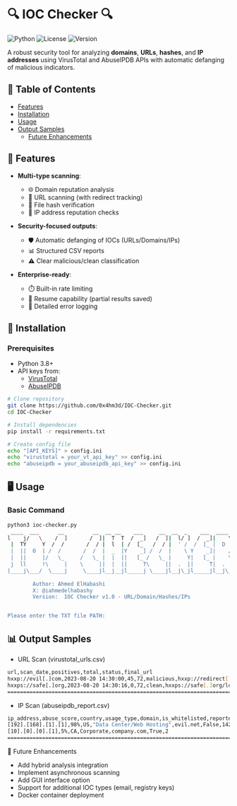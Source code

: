 # 🔍 IOC Checker 🔍

![Python](https://img.shields.io/badge/python-3.8+-blue?logo=python&logoColor=white)
![License](https://img.shields.io/badge/license-MIT-green)
![Version](https://img.shields.io/badge/version-4.2-orange)

A robust security tool for analyzing **domains**, **URLs**, **hashes**, and **IP addresses** using VirusTotal and AbuseIPDB APIs with automatic defanging of malicious indicators.

## 📜 Table of Contents
- [Features](#-features)
- [Installation](#-installation)
- [Usage](#-usage)
- [Output Samples](#-output-samples)
  - [Future Enhancements](#-future-enhancements)
## 🌟 Features

- **Multi-type scanning**:
  - 🌐 Domain reputation analysis
  - 🔗 URL scanning (with redirect tracking)
  - 🔐 File hash verification
  - 📡 IP address reputation checks

- **Security-focused outputs**:
  - 🛡️ Automatic defanging of IOCs (URLs/Domains/IPs)
  - 📊 Structured CSV reports
  - ⚠️ Clear malicious/clean classification

- **Enterprise-ready**:
  - ⏱️ Built-in rate limiting
  - 🔄 Resume capability (partial results saved)
  - 📝 Detailed error logging

## 🚀 Installation

### Prerequisites
- Python 3.8+
- API keys from:
  - [VirusTotal](https://www.virustotal.com/)
  - [AbuseIPDB](https://www.abuseipdb.com/)

```bash
# Clone repository
git clone https://github.com/0x4hm3d/IOC-Checker.git
cd IOC-Checker

# Install dependencies
pip install -r requirements.txt

# Create config file
echo "[API_KEYS]" > config.ini
echo "virustotal = your_vt_api_key" >> config.ini
echo "abuseipdb = your_abuseipdb_api_key" >> config.ini

````
## 🖥️ Usage

### Basic Command
```bash
python3 ioc-checker.py 
 ____  ___      __         __  __ __    ___     __  __  _    ___  ____  
l    j/   \    /  ]       /  ]|  T  T  /  _]   /  ]|  l/ ]  /  _]|    \ 
 |  TY     Y  /  /       /  / |  l  | /  [_   /  / |  ' /  /  [_ |  D  )
 |  ||  O  | /  /       /  /  |  _  |Y    _] /  /  |    \ Y    _]|    / 
 |  ||     |/   \_     /   \_ |  |  ||   [_ /   \_ |     Y|   [_ |    \ 
 j  ll     !\     |    \     ||  |  ||     T\     ||  .  ||     T|  .  Y
|____j\___/  \____j     \____jl__j__jl_____j \____jl__j\_jl_____jl__j\_j
                                                                        
        Author: Ahmed ElHabashi
        X: @iahmedelhabashy
        Version:  IOC Checker v1.0 - URL/Domain/Hashes/IPs


Please enter the TXT file PATH:

```
## 📊 Output Samples
- URL Scan (virustotal_urls.csv)
```bash
url,scan_date,positives,total,status,final_url
hxxp://evil[.]com,2023-08-20 14:30:00,45,72,malicious,hxxp://redirect[.]evil[.]com
hxxps://safe[.]org,2023-08-20 14:30:16,0,72,clean,hxxps://safe[.]org/login
=====================================================================================
```
- IP Scan (abuseipdb_report.csv)
```bash
ip_address,abuse_score,country,usage_type,domain,is_whitelisted,reported_times
[192].[168].[1].[1],98%,US,"Data Center/Web Hosting",evil.net,False,142
[10].[0].[0].[1],5%,CA,Corporate,company.com,True,2
====================================================================================
```
🚧 Future Enhancements
- Add hybrid analysis integration
- Implement asynchronous scanning
- Add GUI interface option
- Support for additional IOC types (email, registry keys)
- Docker container deployment
